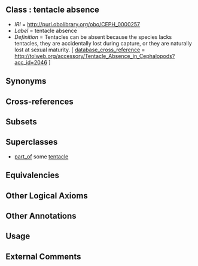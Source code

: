 
## Class : tentacle absence

 * *IRI* = http://purl.obolibrary.org/obo/CEPH_0000257
 * *Label* = tentacle absence
 * *Definition* = Tentacles can be absent because the species lacks tentacles, they are accidentally lost during capture, or they are naturally lost at sexual maturity.  [ [database_cross_reference](../../ef/oboInOwl#hasDbXref.md) = http://tolweb.org/accessory/Tentacle_Absence_in_Cephalopods?acc_id=2046 ]

## Synonyms


## Cross-references


## Subsets


## Superclasses

 * [part_of](../../BFO/50/BFO_0000050.md) some [tentacle](../../CEPH/56/CEPH_0000256.md)

## Equivalencies


## Other Logical Axioms


## Other Annotations


## Usage


## External Comments

